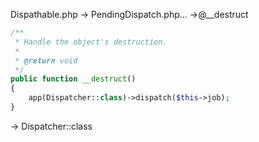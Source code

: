 Dispathable.php -> PendingDispatch.php... ->@__destruct

```php
/**
 * Handle the object's destruction.
 *
 * @return void
 */
public function __destruct()
{
    app(Dispatcher::class)->dispatch($this->job);
}
```
-> Dispatcher::class

